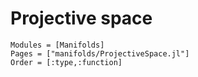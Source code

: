 # Projective space

```@autodocs
Modules = [Manifolds]
Pages = ["manifolds/ProjectiveSpace.jl"]
Order = [:type,:function]
```
